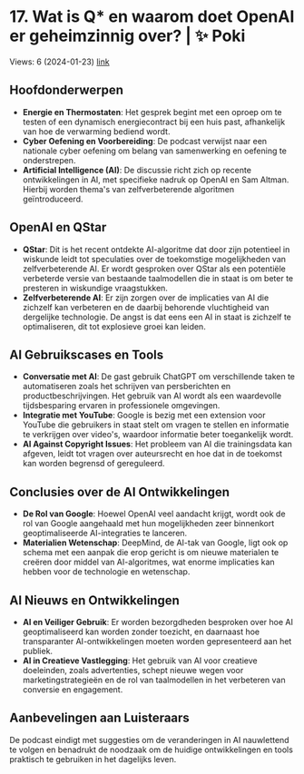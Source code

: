# 17. Wat is Q* en waarom doet OpenAI er geheimzinnig over? | ✨ Poki
Views: 6 (2024-01-23) [link](https://www.youtube.com/watch?v=uyJjbcG3ono)


 ## Hoofdonderwerpen
- **Energie en Thermostaten**: Het gesprek begint met een oproep om te testen of een dynamisch energiecontract bij een huis past, afhankelijk van hoe de verwarming bediend wordt.
- **Cyber Oefening en Voorbereiding**: De podcast verwijst naar een nationale cyber oefening om belang van samenwerking en oefening te onderstrepen.
- **Artificial Intelligence (AI)**: De discussie richt zich op recente ontwikkelingen in AI, met specifieke nadruk op OpenAI en Sam Altman. Hierbij worden thema's van zelfverbeterende algoritmen geïntroduceerd.

## OpenAI en QStar
- **QStar**: Dit is het recent ontdekte AI-algoritme dat door zijn potentieel in wiskunde leidt tot speculaties over de toekomstige mogelijkheden van zelfverbeterende AI. Er wordt gesproken over QStar als een potentiële verbeterde versie van bestaande taalmodellen die in staat is om beter te presteren in wiskundige vraagstukken.
- **Zelfverbeterende AI**: Er zijn zorgen over de implicaties van AI die zichzelf kan verbeteren en de daarbij behorende vluchtigheid van dergelijke technologie. De angst is dat eens een AI in staat is zichzelf te optimaliseren, dit tot explosieve groei kan leiden.

## AI Gebruikscases en Tools
- **Conversatie met AI**: De gast gebruik ChatGPT om verschillende taken te automatiseren zoals het schrijven van persberichten en productbeschrijvingen. Het gebruik van AI wordt als een waardevolle tijdsbesparing ervaren in professionele omgevingen.
- **Integratie met YouTube**: Google is bezig met een extension voor YouTube die gebruikers in staat stelt om vragen te stellen en informatie te verkrijgen over video's, waardoor informatie beter toegankelijk wordt.
- **AI Against Copyright Issues**: Het probleem van AI die trainingsdata kan afgeven, leidt tot vragen over auteursrecht en hoe dat in de toekomst kan worden begrensd of gereguleerd.

## Conclusies over de AI Ontwikkelingen
- **De Rol van Google**: Hoewel OpenAI veel aandacht krijgt, wordt ook de rol van Google aangehaald met hun mogelijkheden zeer binnenkort geoptimaliseerde AI-integraties te lanceren.
- **Materialien Wetenschap**: DeepMind, de AI-tak van Google, ligt ook op schema met een aanpak die erop gericht is om nieuwe materialen te creëren door middel van AI-algoritmes, wat enorme implicaties kan hebben voor de technologie en wetenschap.

## AI Nieuws en Ontwikkelingen
- **AI en Veiliger Gebruik**: Er worden bezorgdheden besproken over hoe AI geoptimaliseerd kan worden zonder toezicht, en daarnaast hoe transparanter AI-ontwikkelingen moeten worden gepresenteerd aan het publiek.
- **AI in Creatieve Vastlegging**: Het gebruik van AI voor creatieve doeleinden, zoals advertenties, schept nieuwe wegen voor marketingstrategieën en de rol van taalmodellen in het verbeteren van conversie en engagement.

## Aanbevelingen aan Luisteraars
De podcast eindigt met suggesties om de veranderingen in AI nauwlettend te volgen en benadrukt de noodzaak om de huidige ontwikkelingen en tools praktisch te gebruiken in het dagelijks leven.